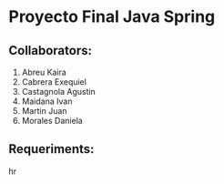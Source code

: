 # Proyecto Final Java Spring


## Collaborators:

1. Abreu Kaira
2. Cabrera Exequiel
3. Castagnola Agustin
4. Maidana Ivan
5. Martin Juan
6. Morales Daniela

## Requeriments:
hr
